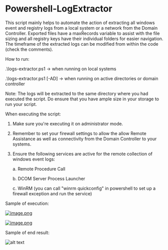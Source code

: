 # Powershell-LogExtractor

This script mainly helps to automate the action of extracting all windows event and registry logs from a local system or a network from the Domain Controller. Exported files have a maxRecords variable to assist with the file sizing and all registry keys have their individual folders for easier navigation. The timeframe of the extracted logs can be modified from within the code (check the comments).

How to run: 

.\logs-extractor.ps1 -> when running on local systems

.\logs-extractor.ps1 [-AD] -> when running on active directories or domain controller

Note: The logs will be extracted to the same directory where you had executed the script. Do ensure that you have ample size in your storage to run your script.

When executing the script:
  1. Make sure you're executing it on administrator mode.
  2. Remember to set your firewall settings to allow the allow Remote Assistance as well as connectivity from the Domain Controller to your systems.
  3. Ensure the following services are active for the remote collection of windows event logs:
     
     a. Remote Procedure Call       
    
     b. DCOM Server Process Launcher
     
     c. WinRM (you can call "winrm quickconfig" in powershell to set up a firewall exception and run the service)

Sample of execution:

[![image.png](https://i.postimg.cc/7LvNQcRt/image.png)](https://postimg.cc/cvmYvD0f)

[![image.png](https://i.postimg.cc/V6k07WzH/image.png)](https://postimg.cc/McgGHRMy)

Sample of end result:

![alt text](https://i.postimg.cc/9Fb52P2B/sample-result.png "Sample of end result")

